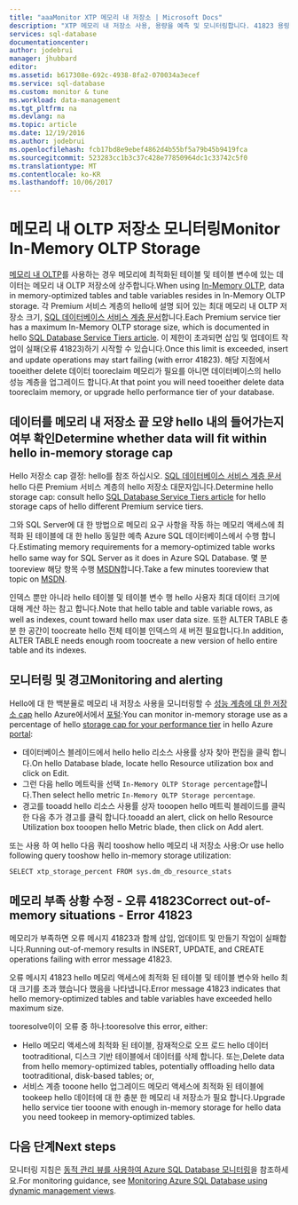 ```yaml
---
title: "aaaMonitor XTP 메모리 내 저장소 | Microsoft Docs"
description: "XTP 메모리 내 저장소 사용, 용량을 예측 및 모니터링합니다. 41823 용량 오류를 해결합니다."
services: sql-database
documentationcenter: 
author: jodebrui
manager: jhubbard
editor: 
ms.assetid: b617308e-692c-4938-8fa2-070034a3ecef
ms.service: sql-database
ms.custom: monitor & tune
ms.workload: data-management
ms.tgt_pltfrm: na
ms.devlang: na
ms.topic: article
ms.date: 12/19/2016
ms.author: jodebrui
ms.openlocfilehash: fcb17bd8e9ebef4862d4b55bf5a79b45b9419fca
ms.sourcegitcommit: 523283cc1b3c37c428e77850964dc1c33742c5f0
ms.translationtype: MT
ms.contentlocale: ko-KR
ms.lasthandoff: 10/06/2017
---
```

# <a name="monitor-in-memory-oltp-storage"></a><span data-ttu-id="2e01a-103">메모리 내 OLTP 저장소 모니터링</span><span class="sxs-lookup"><span data-stu-id="2e01a-103">Monitor In-Memory OLTP Storage</span></span>
<span data-ttu-id="2e01a-104">[메모리 내 OLTP](sql-database-in-memory.md)를 사용하는 경우 메모리에 최적화된 테이블 및 테이블 변수에 있는 데이터는 메모리 내 OLTP 저장소에 상주합니다.</span><span class="sxs-lookup"><span data-stu-id="2e01a-104">When using [In-Memory OLTP](sql-database-in-memory.md), data in memory-optimized tables and table variables resides in In-Memory OLTP storage.</span></span> <span data-ttu-id="2e01a-105">각 Premium 서비스 계층의 hello에 설명 되어 있는 최대 메모리 내 OLTP 저장소 크기, [SQL 데이터베이스 서비스 계층 문서](sql-database-service-tiers.md#single-database-service-tiers-and-performance-levels)합니다.</span><span class="sxs-lookup"><span data-stu-id="2e01a-105">Each Premium service tier has a maximum In-Memory OLTP storage size, which is documented in hello [SQL Database Service Tiers article](sql-database-service-tiers.md#single-database-service-tiers-and-performance-levels).</span></span> <span data-ttu-id="2e01a-106">이 제한이 초과되면 삽입 및 업데이트 작업이 실패(오류 41823)하기 시작할 수 있습니다.</span><span class="sxs-lookup"><span data-stu-id="2e01a-106">Once this limit is exceeded, insert and update operations may start failing (with error 41823).</span></span> <span data-ttu-id="2e01a-107">해당 지점에서 tooeither delete 데이터 tooreclaim 메모리가 필요를 아니면 데이터베이스의 hello 성능 계층을 업그레이드 합니다.</span><span class="sxs-lookup"><span data-stu-id="2e01a-107">At that point you will need tooeither delete data tooreclaim memory, or upgrade hello performance tier of your database.</span></span>

## <a name="determine-whether-data-will-fit-within-hello-in-memory-storage-cap"></a><span data-ttu-id="2e01a-108">데이터를 메모리 내 저장소 끝 모양 hello 내의 들어가는지 여부 확인</span><span class="sxs-lookup"><span data-stu-id="2e01a-108">Determine whether data will fit within hello in-memory storage cap</span></span>
<span data-ttu-id="2e01a-109">Hello 저장소 cap 결정: hello를 참조 하십시오. [SQL 데이터베이스 서비스 계층 문서](sql-database-service-tiers.md#single-database-service-tiers-and-performance-levels) hello 다른 Premium 서비스 계층의 hello 저장소 대문자입니다.</span><span class="sxs-lookup"><span data-stu-id="2e01a-109">Determine hello storage cap: consult hello [SQL Database Service Tiers article](sql-database-service-tiers.md#single-database-service-tiers-and-performance-levels) for hello storage caps of hello different Premium service tiers.</span></span>

<span data-ttu-id="2e01a-110">그와 SQL Server에 대 한 방법으로 메모리 요구 사항을 작동 하는 메모리 액세스에 최적화 된 테이블에 대 한 hello 동일한 예측 Azure SQL 데이터베이스에서 수행 합니다.</span><span class="sxs-lookup"><span data-stu-id="2e01a-110">Estimating memory requirements for a memory-optimized table works hello same way for SQL Server as it does in Azure SQL Database.</span></span> <span data-ttu-id="2e01a-111">몇 분 tooreview 해당 항목 수행 [MSDN](https://msdn.microsoft.com/library/dn282389.aspx)합니다.</span><span class="sxs-lookup"><span data-stu-id="2e01a-111">Take a few minutes tooreview that topic on [MSDN](https://msdn.microsoft.com/library/dn282389.aspx).</span></span>

<span data-ttu-id="2e01a-112">인덱스 뿐만 아니라 hello 테이블 및 테이블 변수 행 hello 사용자 최대 데이터 크기에 대해 계산 하는 참고 합니다.</span><span class="sxs-lookup"><span data-stu-id="2e01a-112">Note that hello table and table variable rows, as well as indexes, count toward hello max user data size.</span></span> <span data-ttu-id="2e01a-113">또한 ALTER TABLE 충분 한 공간이 toocreate hello 전체 테이블 인덱스의 새 버전 필요합니다.</span><span class="sxs-lookup"><span data-stu-id="2e01a-113">In addition, ALTER TABLE needs enough room toocreate a new version of hello entire table and its indexes.</span></span>

## <a name="monitoring-and-alerting"></a><span data-ttu-id="2e01a-114">모니터링 및 경고</span><span class="sxs-lookup"><span data-stu-id="2e01a-114">Monitoring and alerting</span></span>
<span data-ttu-id="2e01a-115">Hello에 대 한 백분율로 메모리 내 저장소 사용을 모니터링할 수 [성능 계층에 대 한 저장소 cap](sql-database-service-tiers.md#single-database-service-tiers-and-performance-levels) hello Azure에서에서 [포털](https://portal.azure.com/):</span><span class="sxs-lookup"><span data-stu-id="2e01a-115">You can monitor in-memory storage use as a percentage of hello [storage cap for your performance tier](sql-database-service-tiers.md#single-database-service-tiers-and-performance-levels) in hello Azure [portal](https://portal.azure.com/):</span></span> 

* <span data-ttu-id="2e01a-116">데이터베이스 블레이드에서 hello hello 리소스 사용률 상자 찾아 편집을 클릭 합니다.</span><span class="sxs-lookup"><span data-stu-id="2e01a-116">On hello Database blade, locate hello Resource utilization box and click on Edit.</span></span>
* <span data-ttu-id="2e01a-117">그런 다음 hello 메트릭을 선택 `In-Memory OLTP Storage percentage`합니다.</span><span class="sxs-lookup"><span data-stu-id="2e01a-117">Then select hello metric `In-Memory OLTP Storage percentage`.</span></span>
* <span data-ttu-id="2e01a-118">경고를 tooadd hello 리소스 사용률 상자 tooopen hello 메트릭 블레이드를 클릭 한 다음 추가 경고를 클릭 합니다.</span><span class="sxs-lookup"><span data-stu-id="2e01a-118">tooadd an alert, click on hello Resource Utilization box tooopen hello Metric blade, then click on Add alert.</span></span>

<span data-ttu-id="2e01a-119">또는 사용 하 여 hello 다음 쿼리 tooshow hello 메모리 내 저장소 사용:</span><span class="sxs-lookup"><span data-stu-id="2e01a-119">Or use hello following query tooshow hello in-memory storage utilization:</span></span>

    SELECT xtp_storage_percent FROM sys.dm_db_resource_stats


## <a name="correct-out-of-memory-situations---error-41823"></a><span data-ttu-id="2e01a-120">메모리 부족 상황 수정 - 오류 41823</span><span class="sxs-lookup"><span data-stu-id="2e01a-120">Correct out-of-memory situations - Error 41823</span></span>
<span data-ttu-id="2e01a-121">메모리가 부족하면 오류 메시지 41823과 함께 삽입, 업데이트 및 만들기 작업이 실패합니다.</span><span class="sxs-lookup"><span data-stu-id="2e01a-121">Running out-of-memory results in INSERT, UPDATE, and CREATE operations failing with error message 41823.</span></span>

<span data-ttu-id="2e01a-122">오류 메시지 41823 hello 메모리 액세스에 최적화 된 테이블 및 테이블 변수와 hello 최대 크기를 초과 했습니다 했음을 나타냅니다.</span><span class="sxs-lookup"><span data-stu-id="2e01a-122">Error message 41823 indicates that hello memory-optimized tables and table variables have exceeded hello maximum size.</span></span>

<span data-ttu-id="2e01a-123">tooresolve이이 오류 중 하나:</span><span class="sxs-lookup"><span data-stu-id="2e01a-123">tooresolve this error, either:</span></span>

* <span data-ttu-id="2e01a-124">Hello 메모리 액세스에 최적화 된 테이블, 잠재적으로 오프 로드 hello 데이터 tootraditional, 디스크 기반 테이블에서 데이터를 삭제 합니다. 또는,</span><span class="sxs-lookup"><span data-stu-id="2e01a-124">Delete data from hello memory-optimized tables, potentially offloading hello data tootraditional, disk-based tables; or,</span></span>
* <span data-ttu-id="2e01a-125">서비스 계층 tooone hello 업그레이드 메모리 액세스에 최적화 된 테이블에 tookeep hello 데이터에 대 한 충분 한 메모리 내 저장소가 필요 합니다.</span><span class="sxs-lookup"><span data-stu-id="2e01a-125">Upgrade hello service tier tooone with enough in-memory storage for hello data you need tookeep in memory-optimized tables.</span></span>

## <a name="next-steps"></a><span data-ttu-id="2e01a-126">다음 단계</span><span class="sxs-lookup"><span data-stu-id="2e01a-126">Next steps</span></span>
<span data-ttu-id="2e01a-127">모니터링 지침은 [동적 관리 뷰를 사용하여 Azure SQL Database 모니터링](sql-database-monitoring-with-dmvs.md)을 참조하세요.</span><span class="sxs-lookup"><span data-stu-id="2e01a-127">For monitoring guidance, see [Monitoring Azure SQL Database using dynamic management views](sql-database-monitoring-with-dmvs.md).</span></span>
